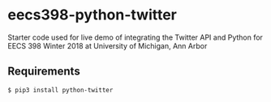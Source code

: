 # eecs398-python-twitter
Starter code used for live demo of integrating the Twitter API and Python for EECS 398 Winter 2018 at University of Michigan, Ann Arbor

## Requirements

```
$ pip3 install python-twitter
```
